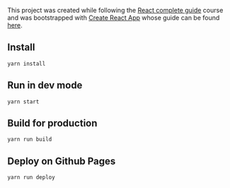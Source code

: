 This project was created while following the [React complete guide](https://www.udemy.com/react-the-complete-guide-incl-redux/)
course and was bootstrapped with [Create React App](https://github.com/facebookincubator/create-react-app)
whose guide can be found [here](https://github.com/facebookincubator/create-react-app/blob/master/packages/react-scripts/template/README.md).

## Install

    yarn install

## Run in dev mode

    yarn start

## Build for production

    yarn run build

## Deploy on Github Pages

    yarn run deploy

